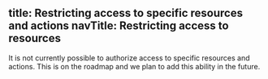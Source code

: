 title: Restricting access to specific resources and actions
navTitle: Restricting access to resources
---

It is not currently possible to authorize access to specific resources and actions. This is on the roadmap and we plan to add this ability in the future.